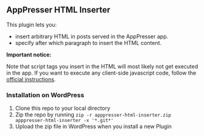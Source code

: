 ## AppPresser HTML Inserter

This plugin lets you:

- insert arbitrary HTML in posts served in the AppPresser app.
- specify after which paragraph to insert the HTML content.

**Important notice:**

Note that script tags you insert in the HTML will most likely not get executed in the app. If you want to execute any client-side javascript code, follow the [official instructions](https://docs.apppresser.com/article/392-custom-javascript).

### Installation on WordPress

1. Clone this repo to your local directory
2. Zip the repo by running `zip -r apppresser-html-inserter.zip apppresser-html-inserter -x '*.git*'`
3. Upload the zip file in WordPress when you install a new Plugin